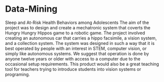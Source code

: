 # Data-Mining
Sleep and At-Risk Health Behaviors among Adolescents 
The aim of the project was to design and create a mechatronic system that coverts the Hungry 
Hungry Hippos game to a robotic game. The project involved creating an autonomous car that 
carries a hippo facsimile, a vision system, and a collection system. The system was designed in 
such a way that it is best operated by people with an interest in STEM, computer vision, or simply 
like autonomous systems. We suggest that operation is done by anyone twelve years or older 
with access to a computer due to the occasional setup requirements. This product would also be 
a great teaching tool for teachers trying to introduce students into vision systems or programing.
